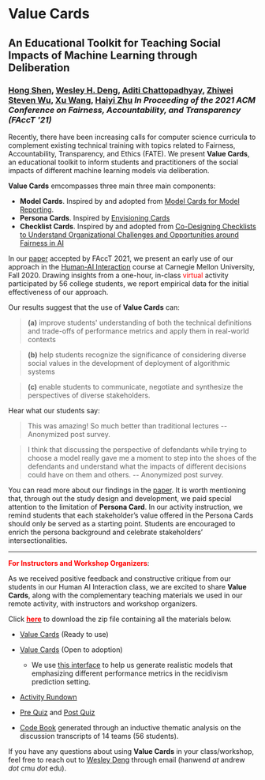 # Value Cards

## An Educational Toolkit for Teaching Social Impacts of Machine Learning through Deliberation

### [Hong Shen](https://www.andrew.cmu.edu/user//hongs/), [Wesley H. Deng](https://www.wesleydeng.com/), [Aditi Chattopadhyay](https://www.linkedin.com/in/aditi-chattopadhyay/), [Zhiwei Steven Wu](https://zstevenwu.com/), [Xu Wang](http://www.cs.cmu.edu/~xuwang/), [Haiyi Zhu](https://haiyizhu.com/) _In Proceeding of the 2021 ACM Conference on Fairness, Accountability, and Transparency (FAccT '21)_

Recently, there have been increasing calls for computer science curricula to complement existing technical training with topics related to Fairness, Accountability, Transparency, and Ethics (FATE). We present **Value Cards**, an educational toolkit to inform students and practitioners of the social impacts of different machine learning models via deliberation. 

**Value Cards** emcompasses three main three main components: 
- **Model Cards**. Inspired by and adopted from [Model Cards for Model Reporting](https://arxiv.org/abs/1810.03993).
- **Persona Cards**. Inspired by [Envisioning Cards](https://www.envisioningcards.com/)
- **Checklist Cards**. Inspired by and adopted from [Co-Designing Checklists to Understand Organizational Challenges and Opportunities around Fairness in AI](https://www.microsoft.com/en-us/research/publication/co-designing-checklists-to-understand-organizational-challenges-and-opportunities-around-fairness-in-ai/)

In our [paper](https://arxiv.org/abs/2010.11411) accepted by FAccT 2021, we present an early use of our approach in the [Human-AI Interaction](https://haiicmu.github.io/) course at Carnegie Mellon University, Fall 2020. Drawing insights from a one-hour, in-class <font color=red>virtual</font> activity participated by 56 college students, we report empirical data for the initial effectiveness of our approach.

Our results suggest that the use of **Value Cards** can:

> **(a)** improve students' understanding of both the technical definitions and trade-offs of performance metrics and apply them in real-world contexts 

> **(b)** help students recognize the significance of considering diverse social values in the development of deployment of algorithmic systems

> **(c)** enable students to communicate, negotiate and synthesize the perspectives of diverse stakeholders.

Hear what our students say:

> This was amazing! So much better than traditional lectures -- Anonymized post survey.

> I think that discussing the perspective of defendants while trying to choose a model really gave me a moment to step into the shoes of the defendants and 
> understand what the impacts of different decisions could have on them and others. -- Anonymized post survey.

You can read more about our findings in the [paper](https://arxiv.org/abs/2010.11411). It is worth mentioning that, through out the study design and development, we paid special attention to the limitation of **Persona Card**. In our activity instruction, we remind students that each stakeholder’s value offered in the Persona Cards should only be served as a starting point. Students are encouraged to enrich the persona background and celebrate stakeholders’ intersectionalities.

---------------------------------------

**<font color=red>For Instructors and Workshop Organizers</font>**:

As we received positive feedback and constructive critique from our students in our Human AI Interaction class, we are excited to share **Value Cards**, along with the complementary teaching materials we used in our remote activity, with instructors and workshop organizers. 

Click [**<font color=red>here</font>**](https://drive.google.com/drive/folders/1xBWgcZO94LA6CI6soLp0-BuPx7aesoqW?usp=sharing) to download the zip file containing all the materials below. 

- [Value Cards]() (Ready to use)

- [Value Cards]() (Open to adoption)
  - We use [this interface](https://value-sensitive-viz.herokuapp.com/explore_scenario.html) to help us generate realistic models that emphasizing different performance metrics in the recidivism prediction setting.

- [Activity Rundown]()

- [Pre Quiz]() and [Post Quiz]()

- [Code Book]() generated through an inductive thematic analysis on the discussion transcripts of 14 teams (56 students).

If you have any questions about using **Value Cards** in your class/workshop, feel free to reach out to [Wesley Deng](https://www.wesleydeng.com/) through email (hanwend _at_ andrew _dot_ cmu _dot_ edu). 
